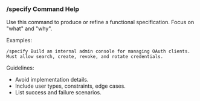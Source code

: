 ### /specify Command Help

Use this command to produce or refine a functional specification. Focus on "what" and "why".

Examples:

```
/specify Build an internal admin console for managing OAuth clients. Must allow search, create, revoke, and rotate credentials.
```

Guidelines:

- Avoid implementation details.
- Include user types, constraints, edge cases.
- List success and failure scenarios.
